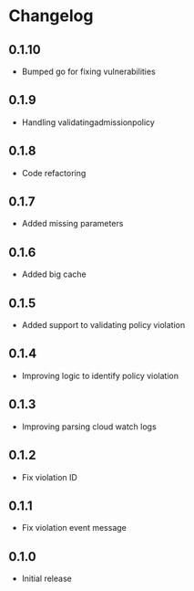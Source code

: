 # Changelog

## 0.1.10
* Bumped go for fixing vulnerabilities

## 0.1.9
* Handling validatingadmissionpolicy

## 0.1.8
* Code refactoring

## 0.1.7
* Added missing parameters

## 0.1.6
* Added big cache

## 0.1.5
* Added support to validating policy violation

## 0.1.4
* Improving logic to identify policy violation

## 0.1.3
* Improving parsing cloud watch logs

## 0.1.2
* Fix violation ID

## 0.1.1
* Fix violation event message

## 0.1.0
* Initial release
